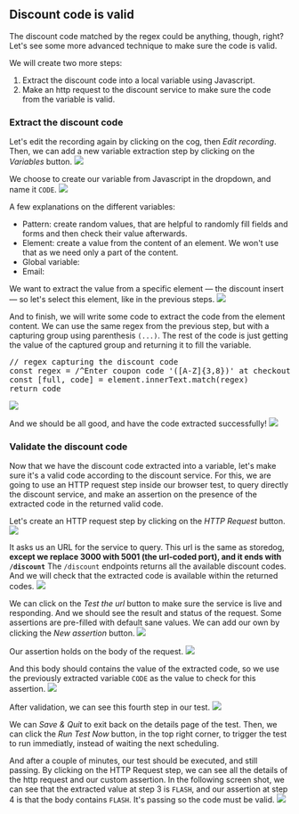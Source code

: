 
## Discount code is valid

The discount code matched by the regex could be anything, though, right?
Let's see some more advanced technique to make sure the code is valid.

We will create two more steps:
1. Extract the discount code into a local variable using Javascript.
2. Make an http request to the discount service to make sure the code from the variable is valid.

### Extract the discount code

Let's edit the recording again by clicking on the cog, then _Edit recording_.
Then, we can add a new variable extraction step by clicking on the _Variables_ button.
![](assets/synthetics-elm-var-1.png)

We choose to create our variable from Javascript in the dropdown, and name it `CODE`.
![](assets/synthetics-elm-var-2.png)

A few explanations on the different variables:
- Pattern: create random values, that are helpful to randomly fill fields and forms and then check their value afterwards.
- Element: create a value from the content of an element. We won't use that as we need only a part of the content.
- Global variable: 
- Email: 

We want to extract the value from a specific element — the discount insert — so let's select this element, like in the previous steps.
![](assets/synthetics-elm-var-3.png)

And to finish, we will write some code to extract the code from the element content.
We can use the same regex from the previous step, but with a capturing group using parenthesis `(...)`. The rest of the code is just getting the value of the captured group and returning it to fill the variable.
<pre class="hljs file javascript" data-target="clipboard">
// regex capturing the discount code
const regex = /^Enter coupon code '([A-Z]{3,8})' at checkout/
const [full, code] = element.innerText.match(regex)
return code
</pre>
![](assets/synthetics-elm-var-4.png)

And we should be all good, and have the code extracted successfully!
![](assets/synthetics-elm-var-5.png)


### Validate the discount code

Now that we have the discount code extracted into a variable, let's make sure it's a valid code according to the discount service.
For this, we are going to use an HTTP request step inside our browser test, to query directly the discount service, and make an assertion on the presence of the extracted code in the returned valid code.

Let's create an HTTP request step by clicking on the _HTTP Request_ button.
![](assets/synthetics-elm-http-1.png)

It asks us an URL for the service to query.
This url is the same as storedog, **except we replace 3000 with 5001 (the url-coded port), and it ends with `/discount`**
The `/discount` endpoints returns all the available discount codes.
And we will check that the extracted code is available within the returned codes.
![](assets/synthetics-elm-http-2.png)

We can click on the _Test the url_ button to make sure the service is live and responding.
And we should see the result and status of the request.
Some assertions are pre-filled with default sane values.
We can add our own by clicking the _New assertion_ button. 
![](assets/synthetics-elm-http-3.png)

Our assertion holds on the body of the request.
![](assets/synthetics-elm-http-4.png)

And this body should contains the value of the extracted code, so we use the previously extracted variable `CODE` as the value to check for this assertion.
![](assets/synthetics-elm-http-5.png)

After validation, we can see this fourth step in our test.
![](assets/synthetics-elm-http-6.png)

We can _Save & Quit_ to exit back on the details page of the test.
Then, we can click the _Run Test Now_ button, in the top right corner, to trigger the test to run immediatly, instead of waiting the next scheduling.

And after a couple of minutes, our test should be executed, and still passing.
By clicking on the HTTP Request step, we can see all the details of the http request and our custom assertion.
In the following screen shot, we can see that the extracted value at step 3 is `FLASH`, and our assertion at step 4 is that the body contains `FLASH`. It's passing so the code must be valid.
![](assets/synthetics-elm-http-7.png)
